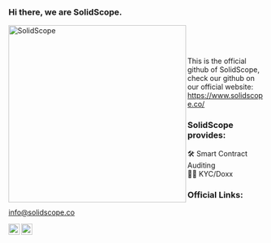 ### Hi there, we are SolidScope. 

[<img align="left" alt="SolidScope" width="350px" src="https://solidscope.co/solidscope.svg" />][solidscope]
<br />

[solidscope]: https://www.solidscope.co/
<br />

This is the official github of SolidScope, <br /> check our github on our official website: https://www.solidscope.co/

### SolidScope provides: 
🛠 Smart Contract Auditing <br />
🦹‍♂️ KYC/Doxx

### Official Links:

info@solidscope.co

[<img align="left" alt="SolidScope | Twitter" width="22px" src="https://solidscope.co/twitter.svg" />][twitter]
[<img align="left" alt="SolidScope | Telegram" width="22px" src="https://solidscope.co/telegram.svg" />][telegram]
<br />

[twitter]: https://twitter.com/solidscopeco
[telegram]: https://t.me/solidscope

